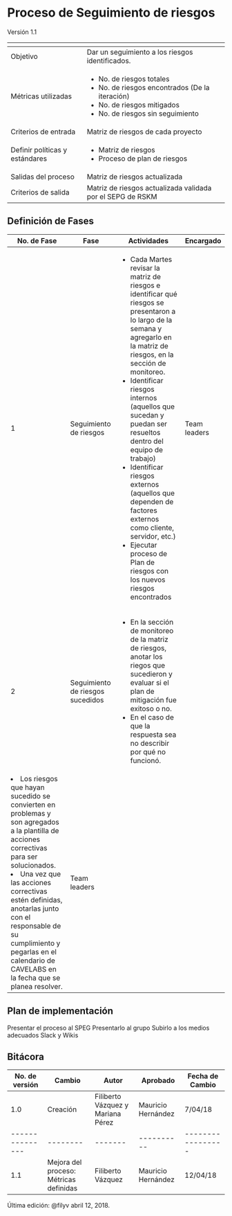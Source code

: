 # Proceso de Seguimiento de riesgos
Versión 1.1


[]() | []()  
--|--
Objetivo| Dar un seguimiento a los riesgos identificados.
Métricas utilizadas |<ul><li>No. de riesgos totales</li><li>No. de riesgos encontrados (De la iteración)</li><li>No. de riesgos mitigados</li><li>No. de riesgos sin seguimiento</li></ul>
Criterios de entrada | Matriz de riesgos de cada proyecto
Definir políticas y estándares |<ul><li>Matriz de riesgos</li><li>Proceso de plan de riesgos</li></ul>
Salidas del proceso | Matriz de riesgos actualizada
Criterios de salida | Matriz de riesgos actualizada validada por el SEPG de RSKM

## Definición de Fases
No. de Fase | Fase | Actividades | Encargado
------------|------|-------------|-----------
1 | Seguimiento de riesgos | <ul><li>Cada Martes revisar la matriz de riesgos e identificar qué riesgos se presentaron a lo largo de la semana y agregarlo en la matriz de riesgos, en la sección de monitoreo.</li><li> Identificar riesgos internos (aquellos que sucedan y puedan ser resueltos dentro del equipo de trabajo)</li><li> Identificar riesgos externos (aquellos que dependen de factores externos como cliente, servidor, etc.)</li><li> Ejecutar proceso de Plan de riesgos con los nuevos riesgos encontrados</li></ul> | Team leaders
2 | Seguimiento de riesgos sucedidos | <ul><li>En la sección de monitoreo de la matriz de riesgos, anotar los riegos que sucedieron y evaluar si el plan de mitigación fue exitoso o no.</li><li>En el caso de que la respuesta sea no describir por qué no funcionó.</li>
<li>Los riesgos que hayan sucedido se convierten en problemas y son agregados a la plantilla de acciones correctivas para ser solucionados.</li><li>Una vez que las acciones correctivas estén definidas, anotarlas junto con el responsable de su cumplimiento y pegarlas en el calendario de CAVELABS en la fecha que se planea resolver.</li></ul> | Team leaders

## Plan de implementación
Presentar el proceso al SPEG
Presentarlo al grupo 
Subirlo a los medios adecuados Slack y Wikis

## Bitácora
No. de versión | Cambio | Autor | Aprobado | Fecha de Cambio
---------------|--------|-------|----------|-----------------
1.0 | Creación | Filiberto Vázquez y Mariana Pérez | Mauricio Hernández| 7/04/18
---------------|--------|-------|----------|-----------------
1.1 | Mejora del proceso: Métricas definidas | Filiberto Vázquez | Mauricio Hernández| 12/04/18

Última edición: @filyv abril 12, 2018.
